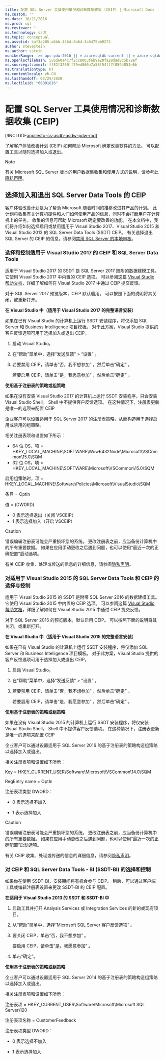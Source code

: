 ```yaml
---
title: 配置 SQL Server 工具使用情况和诊断数据收集 (CEIP) | Microsoft Docs
ms.custom: ''
ms.date: 10/21/2016
ms.prod: sql
ms.reviewer: ''
ms.technology: ssdt
ms.topic: conceptual
ms.assetid: baf3a205-a6bb-4564-8b64-3a0475bb9273
author: stevestein
ms.author: sstein
monikerRange: '>= aps-pdw-2016 || = azuresqldb-current || = azure-sqldw-latest || >= sql-server-2016 || = sqlallproducts-allversions'
ms.openlocfilehash: 556d60a4c7f2cc8003f6b9a29fa20dad8c5b72ef
ms.sourcegitcommit: ff82f3260ff79ed860a7a58f54ff7f0594851e6b
ms.translationtype: HT
ms.contentlocale: zh-CN
ms.lasthandoff: 03/29/2020
ms.locfileid: "68091816"
---
```

# <a name="configure-usage-and-diagnostic-data-collection-for-sql-server-tools-ceip"></a>配置 SQL Server 工具使用情况和诊断数据收集 (CEIP)

[!INCLUDE[appliesto-ss-asdb-asdw-pdw-md](../includes/appliesto-ss-asdb-asdw-pdw-md.md)]

了解客户体验改善计划 (CEIP) 如何帮助 Microsoft 确定改善软件的方法。  可以配置工具以随时选择加入或退出。  
  
> [!NOTE]  
> 有关 Microsoft SQL Server 版本的用户数据集收集和使用方式的说明，请参考此[隐私声明](https://go.microsoft.com/fwlink/?LinkID=868444)。  
  
## <a name="opting-in-and-out-of-ceip-for-sql-server-data-tools"></a>选择加入和退出 SQL Server Data Tools 的 CEIP  

 客户体验改善计划是为了帮助 Microsoft 随着时间的推移改进其产品的计划。 此计划将收集有关计算机硬件和人们如何使用产品的信息，同时不会打断用户在计算机上的任务。 收集的信息可帮助 Microsoft 确定要改善的功能。 在本文档中，我们将介绍如何选择启用或禁用适用于 Visual Studio 2017、Visual Studio 2015 和 Visual Studio 2013 的 SQL Server Data Tools (SSDT) CEIP。  有关选择退出 SQL Server 的 CEIP 的信息，请参阅[禁用 SQL Server 的本地审核](usage-and-diagnostic-data-in-local-audit.md#turning-local-audit-on-or-off)。

### <a name="choice-and-control-over--ceip-and-sql-server-data-tools-for-visual-studio-2017"></a>选择和控制适用于 Visual Studio 2017 的 CEIP 和 SQL Server Data Tools

 适用于 Visual Studio 2017 的 SSDT 是 SQL Server 2017 随附的数据建模工具。 它使用 Visual Studio 2017 中内置的 CEIP 选项。 可以参阅这篇 [Visual Studio 帮助文档](https://www.visualstudio.com/docs/work/connect/give-feedback)，详细了解如何在 Visual Studio 2017 中通过 CEIP 提交反馈。  
  
 对于 SQL Server 2017 预览版本，CEIP 默认启用。 可以按照下面的说明将其关闭，或重新打开。  
  
 **在 Visual Studio 中（适用于 Visual Studio 2017 的完整语言安装）**  
  
 如果在已有 Visual Studio 的计算机上运行 SSDT 安装程序，将仅添加 SQL Server 和 Business Intelligence 项目模板。 对于此方案，Visual Studio 提供的客户反馈选项可用于选择加入或退出 CEIP。  
  
1.  启动 Visual Studio。  
  
2.  在“帮助”菜单中，选择“发送反馈”   > “设置”  。  
  
3.  若要禁用 CEIP，请单击“否，我不想参加”  ，然后单击“确定”  。  
  
     若要启用 CEIP，请单击“是，我愿意参加”  ，然后单击“确定”  。  
  

  
 **使用基于注册表的策略或组策略**  
  
 如果在没有安装 Visual Studio 2017 的计算机上运行 SSDT 安装程序，只会安装 Visual Studio Shell。 Shell 中不提供客户反馈选项。 在这种情况下，注册表更新是唯一的选项来配置 CEIP  
  
 企业客户可以设置适用于 SQL Server 2017 的注册表策略，从而构造用于选择启用或禁用的组策略。  
  
 相关注册表项和设置如下所示：  
  
- 64 位 OS，项 = HKEY_LOCAL_MACHINE\SOFTWARE\Wow6432Node\Microsoft\VSCommon\15.0\SQM
- 32 位 OS，项 = HKEY_LOCAL_MACHINE\SOFTWARE\Microsoft\VSCommon\15.0\SQM

启用组策略时，项 = HKEY_LOCAL_MACHINE\Software\Policies\Microsoft\VisualStudio\SQM 

条目 = OptIn

值 = (DWORD)
- 0 表示选择退出（关闭 VSCEIP）
- 1 表示选择加入（开启 VSCEIP）

  
> [!CAUTION]  
>  错误编辑注册表可能会严重损坏您的系统。 更改注册表之前，应当备份计算机中的所有重要数据。 如果在应用手动更改之后遇到问题，也可以使用“最近一次的正确配置”启动选项。  
  
 有关 CEIP 收集、处理或传送的信息的详细信息，请参阅[隐私声明](https://go.microsoft.com/fwlink/?LinkID=868444)。  
 
### <a name="choice-and-control-over-ceip-and-sql-server-data-tools-for-visual-studio-2015"></a>对适用于 Visual Studio 2015 的 SQL Server Data Tools 和 CEIP 的选择与控制  
 适用于 Visual Studio 2015 的 SSDT 是附带 SQL Server 2016 的数据建模工具。 它使用 Visual Studio 2015 中内置的 CEIP 选项。 可以参阅这篇 [Visual Studio 帮助文档](https://docs.microsoft.com/visualstudio/ide/how-to-report-a-problem-with-visual-studio-2017)，详细了解如何在 Visual Studio 2015 中通过 CEIP 提交反馈。  
  
 对于 SQL Server 2016 的预览版本，默认启用 CEIP。 可以按照下面的说明将其关闭，或重新打开。  
  
 **在 Visual Studio 中（适用于 Visual Studio 2015 的完整语言安装）**  
  
 如果在已有 Visual Studio 的计算机上运行 SSDT 安装程序，将仅添加 SQL Server 和 Business Intelligence 项目模板。 对于此方案，Visual Studio 提供的客户反馈选项可用于选择加入或退出 CEIP。  
  
1.  启动 Visual Studio。  
  
2.  在“帮助”菜单中，选择“发送反馈”   > “设置”  。  
  
3.  若要禁用 CEIP，请单击“否，我不想参加”  ，然后单击“确定”  。  
  
     若要启用 CEIP，请单击“是，我愿意参加”  ，然后单击“确定”  。  
  

  
 **使用基于注册表的策略或组策略**  
  
 如果在没有 Visual Studio 2015 的计算机上运行 SSDT 安装程序，将仅安装 Visual Studio Shell。 Shell 中不提供客户反馈选项。 在这种情况下，注册表更新是唯一的选项来配置 CEIP  
  
 企业客户可以通过设置适用于 SQL Server 2016 的基于注册表的策略构造组策略以选择加入或退出。  
  
 相关注册表项和设置如下所示：  
  
 Key = HKEY_CURRENT_USER\Software\Microsoft\VSCommon\14.0\SQM  
  
 RegEntry name = OptIn  
  
 注册表项类型 DWORD：  
  
-   0 表示选择不加入  
  
-   1 表示选择加入  
  
> [!CAUTION]  
>  错误编辑注册表可能会严重损坏您的系统。 更改注册表之前，应当备份计算机中的所有重要数据。 如果在应用手动更改之后遇到问题，也可以使用“最近一次的正确配置”启动选项。  
  
 有关 CEIP 收集、处理或传送的信息的详细信息，请参阅[隐私声明](https://go.microsoft.com/fwlink/?LinkID=868444)。  
  
### <a name="choice-and-control-for-ceip-and-sql-server-data-tools---bi-ssdt-bi"></a>对 CEIP 和 SQL Server Data Tools - BI (SSDT-BI) 的选择和控制  
 如果你在使用 SSDT-BI，安装期间将有机会参与 CEIP。 稍后，可以通过客户端工具或编辑注册表设置来更改 SSDT-BI 的 CEIP 配置。  
  
 **在适用于 Visual Studio 2013 的 SSDT 和 SSDT-BI 中**  
  
1.  启动工具并打开 Analysis Services 或 Integration Services 的新的或现有项目。  
  
2.  从“帮助”菜单中，选择“Microsoft SQL Server 客户反馈选项”  。  
  
3.  要关闭 CEIP，单击“否，我不想参加”  。  
  
     要启用 CEIP，请单击“是，我愿意参加”  。  
  
4.  单击“确定”。   
  
 **使用基于注册表的策略或组策略**  
  
 企业客户可以通过设置适用于 SQL Server 2014 的基于注册表的策略构造组策略以选择加入或退出。  
  
 相关注册表项和设置如下所示：  
  
 注册表项 = HKEY_CURRENT_USER\Software\Microsoft\Microsoft SQL Server\120  
  
 注册表项名称 = CustomerFeedback  
  
 注册表项类型 DWORD：  
  
-   0 表示选择不加入  
  
-   1 表示选择加入  
  
  
